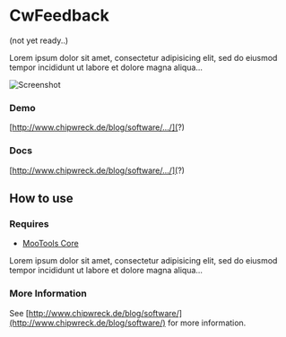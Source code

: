 CwFeedback
===========

(not yet ready..)

Lorem ipsum dolor sit amet, consectetur adipisicing elit, sed do eiusmod tempor incididunt ut labore et dolore magna aliqua...

![Screenshot](http://www.chipwreck.de/blog/software/)

### Demo

[http://www.chipwreck.de/blog/software/.../](?)

### Docs
[http://www.chipwreck.de/blog/software/.../](?)

How to use
----------

### Requires

* [MooTools Core](http://mootools.net/core)

Lorem ipsum dolor sit amet, consectetur adipisicing elit, sed do eiusmod tempor incididunt ut labore et dolore magna aliqua...
	
### More Information

See [http://www.chipwreck.de/blog/software/](http://www.chipwreck.de/blog/software/) for more information.
	